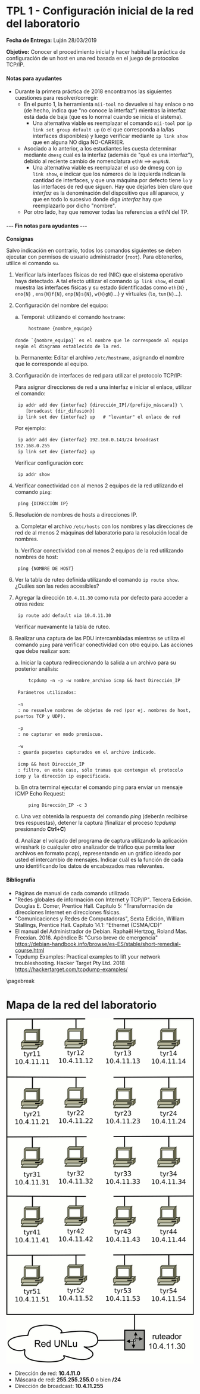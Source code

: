 TPL 1 - Configuración inicial de la red del laboratorio
=======================================================

**Fecha de Entrega:** Luján 28/03/2019

**Objetivo:** Conocer el procedimiento inicial y hacer habitual la práctica de configuración de un host en una red basada en el juego de protocolos TCP/IP.

#### Notas para ayudantes

* Durante la primera práctica de 2018 encontramos las siguientes cuestiones para resolver/corregir:
  * En el punto 1, la herramienta `mii-tool` no devuelve si hay enlace o no (de hecho, indica que "no conoce la interfaz") mientras la interfaz está dada de baja (que es lo normal cuando se inicia el sistema).
    * Una alternativa viable es reemplazar el comando `mii-tool` por `ip link set group default up` (o el que corresponda a la/las interfaces disponibles) y luego verificar mediante `ip link show` que en alguna NO diga NO-CARRIER.
  * Asociado a lo anterior, a los estudiantes les cuesta determinar mediante `dmesg` cual es la interfaz (además de "qué es una interfaz"), debido al reciente cambio de nomenclatura `ethN` ==> `enpNsN`.
    * Una alternativa viable es reemplazar el uso de dmesg con `ip link show`, e indicar que los números de la izquierda indican la cantidad de interfaces, y que una máquina por defecto tiene `lo` y las interfaces de red que siguen. Hay que dejarles bien claro que _interfaz_ es la denominación del dispositivo que allí aparece, y que en todo lo sucesivo donde diga _interfaz_ hay que reemplazarlo por dicho "nombre".
  * Por otro lado, hay que remover todas las referencias a ethN del TP.

#### --- Fin notas para ayudantes ---

**Consignas**

Salvo indicación en contrario, todos los comandos siguientes se deben ejecutar con permisos de usuario administrador (`root`). Para obtenerlos, utilice el comando `su`.

1. Verificar la/s interfaces físicas de red (NIC) que el sistema operativo haya detectado. A tal efecto utilizar el comando `ip link show`, el cual muestra las interfaces físicas y su estado (identificadas como `eth{N}` , `eno{N}` , `ens{N}f{N}`, `enp{N}s{N}`, `w{N}gN}`...) y virtuales (`lo`, `tun{N}`...).


2. Configuración del nombre del equipo:

    a. Temporal: utilizando el comando `hostname`:

            hostname {nombre_equipo}

       donde `{nombre_equipo}` es el nombre que le corresponde al equipo según el diagrama establecido de la red.

    b. Permanente: Editar el archivo `/etc/hostname`, asignando el nombre que le corresponde al equipo.

3. Configuración de interfaces de red para utilizar el protocolo TCP/IP:

    Para asignar direcciones de red a una interfaz e iniciar el enlace, utilizar el comando:

        ip addr add dev {interfaz} {dirección_IP[/{prefijo_máscara]} \
           [broadcast {dir_difusión}]
        ip link set dev {interfaz} up   # "levantar" el enlace de red

    Por ejemplo:

        ip addr add dev {interfaz} 192.168.0.143/24 broadcast 192.168.0.255
        ip link set dev {interfaz} up

    Verificar configuración con:

        ip addr show

4. Verificar conectividad con al menos 2 equipos de la red utilizando el comando `ping`:

        ping {DIRECCIÓN IP}

5. Resolución de nombres de hosts a direcciones IP.

    a. Completar el archivo `/etc/hosts` con los nombres y las direcciones de red de al menos 2 máquinas del laboratorio para la resolución local de nombres.

    b. Verificar conectividad con al menos 2 equipos de la red utilizando nombres de host:

        ping {NOMBRE DE HOST}

7. Ver la tabla de ruteo definida utilizando el comando `ip route show`. ¿Cuáles son las redes accesibles?

8. Agregar la dirección `10.4.11.30` como ruta por defecto para acceder a otras redes:

        ip route add default via 10.4.11.30

    Verificar nuevamente la tabla de ruteo.

9. Realizar una captura de las PDU intercambiadas mientras se utiliza el comando `ping` para verificar conectividad con otro equipo. Las acciones que debe realizar son:

    a. Iniciar la captura redireccionando la salida a un archivo para su posterior análisis:

            tcpdump -n -p -w nombre_archivo icmp && host Dirección_IP

        Parámetros utilizados:

        -n
        : no resuelve nombres de objetos de red (por ej. nombres de host, puertos TCP y UDP).

        -p
        : no capturar en modo promiscuo.

        -w
        : guarda paquetes capturados en el archivo indicado.

        icmp && host Dirección_IP
        : filtro, en este caso, sólo tramas que contengan el protocolo icmp y la dirección ip especificada.

    b. En otra terminal ejecutar el comando ping para enviar un mensaje ICMP Echo Request:

            ping Dirección_IP -c 3

    c. Una vez obtenida la respuesta del comando _ping_ (deberán recibirse tres respuestas), detener la captura (finalizar el proceso _tcpdump_ presionando **Ctrl+C**)

    d. Analizar el volcado del programa de captura utilizando la aplicación wireshark (o cualquier otro analizador de tráfico que permita leer archivos en formato pcap), representando en un gráfico ideado por usted el intercambio de mensajes. Indicar cuál es la función de cada uno identificando los datos de encabezados mas relevantes.


#### Bibliografía

* Páginas de manual de cada comando utilizado.
* "Redes globales de información con Internet y TCP/IP". Tercera Edición. Douglas E. Comer, Prentice Hall. Capítulo 5: "Transformación de direcciones Internet en direcciones físicas.
* "Comunicaciones y Redes de Computadoras", Sexta Edición, William Stallings, Prentice Hall. Capítulo 14.1: “Ethernet (CSMA/CD)”
* El manual del Administrador de Debian. Raphaël Hertzog, Roland Mas. Freexian. 2016. Apéndice B: "Curso breve de emergencia"  
  <https://debian-handbook.info/browse/es-ES/stable/short-remedial-course.html>
* Tcpdump Examples: Practical examples to lift your network troubleshooting. Hacker Target Pty Ltd. 2018  
  <https://hackertarget.com/tcpdump-examples/>


\pagebreak

Mapa de la red del laboratorio
==============================

![](images/topologia-laboratorio.png)

* Dirección de red: **10.4.11.0**
* Máscara de red: **255.255.255.0** o bien **/24**
* Dirección de broadcast: **10.4.11.255**
